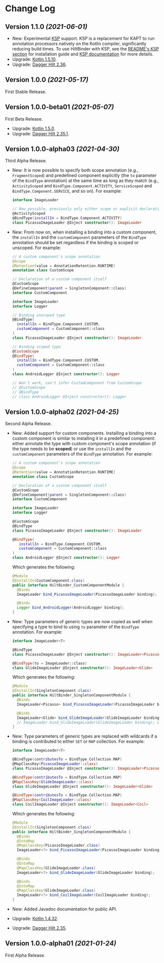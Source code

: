 Change Log
==========

## Version 1.1.0 *(2021-06-01)*

* New: Experimental [KSP](https://github.com/google/ksp) support. KSP is a replacement for KAPT to run annotation processors natively on the Kotlin compiler, significantly reducing build times. To use HiltBinder with KSP, see the [README's KSP section](https://github.com/mars885/hilt-binder#ksp) for installation guide and [KSP documentation](https://github.com/google/ksp/blob/main/docs/quickstart.md) for more details.
* Upgrade: [Kotlin 1.5.10](https://github.com/JetBrains/kotlin/releases/tag/v1.5.10).
* Upgrade: [Dagger Hilt 2.36](https://github.com/google/dagger/releases/tag/dagger-2.36).

## Version 1.0.0 *(2021-05-17)*

First Stable Release.

## Version 1.0.0-beta01 *(2021-05-07)*

First Beta Release.

* Upgrade: [Kotlin 1.5.0](https://github.com/JetBrains/kotlin/releases/tag/v1.5.0).
* Upgrade: [Dagger Hilt 2.35.1](https://github.com/google/dagger/releases/tag/dagger-2.35.1).

## Version 1.0.0-alpha03 *(2021-04-30)*

Third Alpha Release.

* New: It is now possible to specify both scope annotation (e.g., `FragmentScoped`) and predefined component explicitly (the `to` parameter of the `BindType` annotation) at the same time as long as they match (e.g., `ActivityScoped` and `BindType.Component.ACTIVITY`, `ServiceScoped` and `BindType.Component.SERVICE`, and so on). For example:

   ````kotlin
   interface ImageLoader

   // Now possible, previously only either scope or explicit declaration had to be present
   @ActivityScoped
   @BindType(installIn = BindType.Component.ACTIVITY)
   class PicassoImageLoader @Inject constructor(): ImageLoader
   ````

* New: From now on, when installing a binding into a custom component, the `installIn` and the `customComponent` parameters of the `BindType` annotation should be set regardless if the binding is scoped or unscoped. For example:

   ````kotlin
   // A custom component's scope annotation
   @Scope
   @Retention(value = AnnotationRetention.RUNTIME)
   annotation class CustomScope

   // Declaration of a custom component itself
   @CustomScope
   @DefineComponent(parent = SingletonComponent::class)
   interface CustomComponent

   interface ImageLoader
   interface Logger

   // Binding unscoped type
   @BindType(
     installIn = BindType.Component.CUSTOM,
     customComponent = CustomComponent::class
   )
   class PicassoImageLoader @Inject constructor(): ImageLoader

   // Binding scoped type
   @CustomScope
   @BindType(
     installIn = BindType.Component.CUSTOM,
     customComponent = CustomComponent::class
   )
   class AndroidLogger @Inject constructor(): Logger

   // Won't work, can't infer CustomComponent from CustomScope
   // @CustomScope
   // @BindType
   // class AndroidLogger @Inject constructor(): Logger
   ````

## Version 1.0.0-alpha02 *(2021-04-25)*

Second Alpha Release.

* New: Added support for custom components. Installing a binding into a custom component is similar to installing it in a predefined component: either annotate the type with custom component's scope annotation (if the type needs to be **scoped**) or use the `installIn` and the `customComponent` parameters of the `BindType` annotation. For example:

   ````kotlin
  // A custom component's scope annotation
  @Scope
  @Retention(value = AnnotationRetention.RUNTIME)
  annotation class CustomScope

  // Declaration of a custom component itself
  @CustomScope
  @DefineComponent(parent = SingletonComponent::class)
  interface CustomComponent

  interface ImageLoader
  interface Logger

  @CustomScope
  @BindType
  class PicassoImageLoader @Inject constructor(): ImageLoader

  @BindType(
      installIn = BindType.Component.CUSTOM,
      customComponent = CustomComponent::class
  )
  class AndroidLogger @Inject constructor(): Logger
  ````

  Which generates the following:

  ````java
  @Module
  @InstallIn(CustomComponent.class)
  public interface HiltBinder_CustomComponentModule {
    @Binds
    ImageLoader bind_PicassoImageLoader(PicassoImageLoader binding);

    @Binds
    Logger bind_AndroidLogger(AndroidLogger binding);
  }
  ````

* New: Type parameters of generic types are now copied as well when specifying a type to bind to using `to` parameter of the `BindType` annotation. For example:

   ````kotlin
  interface ImageLoader<T>

  @BindType
  class PicassoImageLoader @Inject constructor(): ImageLoader<Picasso>

  @BindType(to = ImageLoader::class)
  class GlideImageLoader @Inject constructor(): ImageLoader<Glide>
  ````

  Which generates the following:

  ````java
  @Module
  @InstallIn(SingletonComponent.class)
  public interface HiltBinder_SingletonComponentModule {
    @Binds
    ImageLoader<Picasso> bind_PicassoImageLoader(PicassoImageLoader binding);

    @Binds
    ImageLoader<Glide> bind_GlideImageLoader(GlideImageLoader binding);
    // ImageLoader bind_GlideImageLoader(GlideImageLoader binding); in alpha01
  }
  ````
* New: Type parameters of generic types are replaced with wildcards if a binding is contributed to either `SET` or `MAP` collection. For example:

   ````kotlin
  interface ImageLoader<T>

  @BindType(contributesTo = BindType.Collection.MAP)
  @MapClassKey(PicassoImageLoader::class)
  class PicassoImageLoader @Inject constructor(): ImageLoader<Picasso>

  @BindType(contributesTo = BindType.Collection.MAP)
  @MapClassKey(GlideImageLoader::class)
  class GlideImageLoader @Inject constructor(): ImageLoader<Glide>

  @BindType(contributesTo = BindType.Collection.MAP)
  @MapClassKey(CoilImageLoader::class)
  class CoilImageLoader @Inject constructor(): ImageLoader<Coil>
  ````

  Which generates the following:

  ````java
  @Module
  @InstallIn(SingletonComponent.class)
  public interface HiltBinder_SingletonComponentModule {
    @Binds
    @IntoMap
    @MapClassKey(PicassoImageLoader.class)
    ImageLoader<?> bind_PicassoImageLoader(PicassoImageLoader binding);

    @Binds
    @IntoMap
    @MapClassKey(GlideImageLoader.class)
    ImageLoader<?> bind_GlideImageLoader(GlideImageLoader binding);

    @Binds
    @IntoMap
    @MapClassKey(GlideImageLoader.class)
    ImageLoader<?> bind_CoilImageLoader(CoilImageLoader binding);
  }
  ````
* New: Added Javadoc documentation for public API.
* Upgrade: [Kotlin 1.4.32](https://github.com/JetBrains/kotlin/releases/tag/v1.4.32).
* Upgrade: [Dagger Hilt 2.35](https://github.com/google/dagger/releases/tag/dagger-2.35).


## Version 1.0.0-alpha01 *(2021-01-24)*

First Alpha Release.